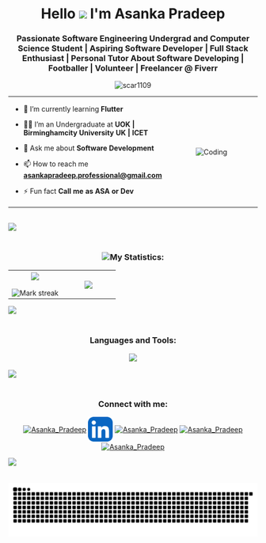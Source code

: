 <h1 align="center"><b>Hello  </b><img src="https://media.giphy.com/media/hvRJCLFzcasrR4ia7z/giphy.gif" width="35"><b>  I'm Asanka Pradeep </b></h1>
<h3 align="center">Passionate Software Engineering Undergrad and Computer Science Student | Aspiring Software Developer | Full Stack Enthusiast | Personal Tutor About Software Developing | Footballer | Volunteer | Freelancer @ Fiverr</h3>
<p align="center"> <img src="https://komarev.com/ghpvc/?username=Asanka-GAP&label=Profile%20views&color=0e75b6&style=flat" alt="scar1109" /> </p>

<table align="center">
<tr border="none">
<td width="50%" align="left">
  
- 🌱 I’m currently learning **Flutter**

- 🧑‍🎓 I’m an Undergraduate at **UOK | Birminghamcity University UK | ICET**

- 💬 Ask me about **Software Development**

- 📫 How to reach me **asankapradeep.professional@gmail.com**
  
- ⚡ Fun fact **Call me as ASA or Dev**

</td>
<td width="50%" align="center">

  <img align="center" alt="Coding" width="450" src="https://repository-images.githubusercontent.com/588181932/e36ec678-7984-4cdd-8e4c-a3932772ff8e">

  
  </td>
</tr>
</table>

<br><img src="https://user-images.githubusercontent.com/73097560/115834477-dbab4500-a447-11eb-908a-139a6edaec5c.gif"><br><br>

<h3 align="center"><img src="https://media.giphy.com/media/iY8CRBdQXODJSCERIr/giphy.gif" width="30">My Statistics:</h3>
<p align="center">
<table align="center">
<tr border="none">
<td width="50%" align="center">
  
  <img  align="center"  src="https://github-readme-stats.vercel.app/api?username=Asanka-GAP&theme=dark&show_icons=true&count_private=true" />
  <br></br>
  <img  title="🔥 Get streak stats for your profile at git.io/streak-stats" alt="Mark streak" src="https://github-readme-streak-stats.herokuapp.com/?user=Asanka-GAP&theme=dark&hide_border=false" /> 
</td>
<td width="50%" align="center">

  <img  align="center"  src="https://github-readme-stats.anuraghazra1.vercel.app/api/top-langs/?username=Asanka-GAP&theme=dark&hide_border=false&no-bg=true&no-frame=true&langs_count=10"/>
  
  </td>
</tr>
</table>

<img src="https://user-images.githubusercontent.com/73097560/115834477-dbab4500-a447-11eb-908a-139a6edaec5c.gif"><br><br>
<h3 align="center">Languages and Tools:</h3>
<p align="center">
  <a href="https://skillicons.dev">
    <img src="https://skillicons.dev/icons?i=git,aws,bootstrap,c,cpp,css,discord,docker,dynamodb,express,figma,firebase,github,html,idea,java,js,kotlin,linux,md,materialui,mongodb,mysql,nextjs,nodejs,postman,py,react,redux,tailwind,ts,vscode&perline=14" />
  </a>
</p>



<img src="https://user-images.githubusercontent.com/73097560/115834477-dbab4500-a447-11eb-908a-139a6edaec5c.gif"><br><br>
<h3 align="center">Connect with me:</h3>
<p align="center">
<a href="https://youtube.com/@asankapradeep6803?si=3z6jpTbcv9ojtLmB" target="blank"><img align="center" src="https://static-00.iconduck.com/assets.00/youtube-icon-2048x2048-gedp2icy.png" alt="Asanka_Pradeep" height="50" width="50" /></a>
<a href="https://linkedin.com/in/asanka-pradeep-48926124b" target="blank"><img align="center" src="https://github.com/tandpfun/skill-icons/blob/main/icons/LinkedIn.svg" alt="Asanka_Pradeep" height="50" width="50" /></a>
<a href="https://stackoverflow.com/users/25369944/asanka-pradeep" target="blank"><img align="center" src="https://raw.githubusercontent.com/rahuldkjain/github-profile-readme-generator/master/src/images/icons/Social/stack-overflow.svg" alt="Asanka_Pradeep" height="50" width="50" /></a>
<a href="https://www.facebook.com/profile.php?id=61559664140756&mibextid=ZbWKwL" target="blank"><img align="center" src="https://raw.githubusercontent.com/rahuldkjain/github-profile-readme-generator/master/src/images/icons/Social/facebook.svg" alt="Asanka_Pradeep" height="50" width="50" /></a>
<a href="#" target="blank"><img align="center" src="https://www.edigitalagency.com.au/wp-content/uploads/new-Instagram-icon-png-full-colour.png" alt="Asanka_Pradeep" height="50" width="50" /></a>
</p>

<img src="https://user-images.githubusercontent.com/73097560/115834477-dbab4500-a447-11eb-908a-139a6edaec5c.gif"><br><br>

<p align = "center">
	<img src = "https://github.com/7oSkaaa/7oSkaaa/blob/output/github-contribution-grid-snake.svg?" alt = "Snake Game"/>
</p>
